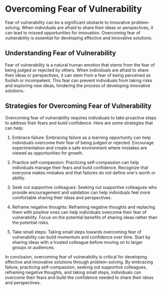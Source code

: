 Overcoming Fear of Vulnerability
===============================================================================================

Fear of vulnerability can be a significant obstacle to innovative problem-solving. When individuals are afraid to share their ideas or perspectives, it can lead to missed opportunities for innovation. Overcoming fear of vulnerability is essential for developing effective and innovative solutions.

Understanding Fear of Vulnerability
-----------------------------------

Fear of vulnerability is a natural human emotion that stems from the fear of being judged or rejected by others. When individuals are afraid to share their ideas or perspectives, it can stem from a fear of being perceived as foolish or incompetent. This fear can prevent individuals from taking risks and exploring new ideas, hindering the process of developing innovative solutions.

Strategies for Overcoming Fear of Vulnerability
-----------------------------------------------

Overcoming fear of vulnerability requires individuals to take proactive steps to address their fears and build confidence. Here are some strategies that can help:

1. Embrace failure: Embracing failure as a learning opportunity can help individuals overcome their fear of being judged or rejected. Encourage experimentation and create a safe environment where mistakes are viewed as opportunities for growth.

2. Practice self-compassion: Practicing self-compassion can help individuals manage their fears and build confidence. Recognize that everyone makes mistakes and that failures do not define one's worth or ability.

3. Seek out supportive colleagues: Seeking out supportive colleagues who provide encouragement and validation can help individuals feel more comfortable sharing their ideas and perspectives.

4. Reframe negative thoughts: Reframing negative thoughts and replacing them with positive ones can help individuals overcome their fear of vulnerability. Focus on the potential benefits of sharing ideas rather than the potential risks.

5. Take small steps: Taking small steps towards overcoming fear of vulnerability can build momentum and confidence over time. Start by sharing ideas with a trusted colleague before moving on to larger groups or audiences.

In conclusion, overcoming fear of vulnerability is critical for developing effective and innovative solutions through problem-solving. By embracing failure, practicing self-compassion, seeking out supportive colleagues, reframing negative thoughts, and taking small steps, individuals can overcome their fears and build the confidence needed to share their ideas and perspectives.
